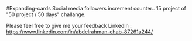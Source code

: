 #Expanding-cards
Social media followers increment counter..
15 project of "50 project / 50 days" challange.

Please feel free to give me your feedback
LinkedIn : https://www.linkedin.com/in/abdelrahman-ehab-87261a244/
